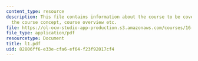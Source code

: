```yaml
---
content_type: resource
description: This file contains information about the course to be covered containing
  the course concept, course overview etc.
file: https://ol-ocw-studio-app-production.s3.amazonaws.com/courses/16-810-engineering-design-and-rapid-prototyping-january-iap-2005/82806ff6e33ecfa6ef64f23f92017cf4_l1.pdf
file_type: application/pdf
resourcetype: Document
title: l1.pdf
uid: 82806ff6-e33e-cfa6-ef64-f23f92017cf4
---
```

